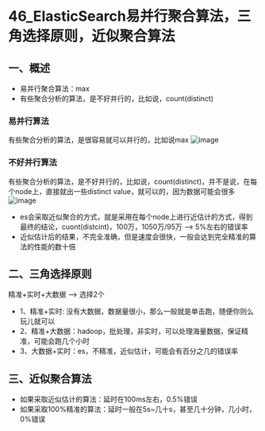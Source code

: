 # 46_ElasticSearch易并行聚合算法，三角选择原则，近似聚合算法 

## 一、概述

* 易并行聚合算法：max
* 有些聚合分析的算法，是不好并行的，比如说，count(distinct)

### 易并行算法

有些聚合分析的算法，是很容易就可以并行的，比如说max
![image](https://github.com/csy512889371/learnDoc/blob/master/image/2018/es/3.png)

### 不好并行算法

有些聚合分析的算法，是不好并行的，比如说，count(distinct)，并不是说，在每个node上，直接就出一些distinct value，就可以的，因为数据可能会很多
![image](https://github.com/csy512889371/learnDoc/blob/master/image/2018/es/4.png)

* es会采取近似聚合的方式，就是采用在每个node上进行近估计的方式，得到最终的结论，cuont(distcint)，100万，1050万/95万 --> 5%左右的错误率
* 近似估计后的结果，不完全准确，但是速度会很快，一般会达到完全精准的算法的性能的数十倍

## 二、三角选择原则

精准+实时+大数据 --> 选择2个

* 1、精准+实时: 没有大数据，数据量很小，那么一般就是单击跑，随便你则么玩儿就可以
* 2、精准+大数据：hadoop，批处理，非实时，可以处理海量数据，保证精准，可能会跑几个小时
* 3、大数据+实时：es，不精准，近似估计，可能会有百分之几的错误率

## 三、近似聚合算法

* 如果采取近似估计的算法：延时在100ms左右，0.5%错误
* 如果采取100%精准的算法：延时一般在5s~几十s，甚至几十分钟，几小时， 0%错误






